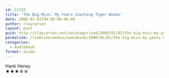 ```yaml
---
id: 21333
title: 'The Big Miss: My Years Coaching Tiger Woods'
date: 2000-01-01T00:00:00-06:00
author: claycarson
layout: post
guid: http://claycarson.net/uncategorized/2000/01/01/the-big-miss-my-years-coaching-tiger-woods/
permalink: /timeline/media/audiobook/2000/01/01/the-big-miss-my-years-coaching-tiger-woods/
categories:
  - Audiobook
format: aside
---
```

<div class="media-details"></div>

<div class="media-creator">Hank Haney</div>

<div class="media-rating">★★★☆☆</div>